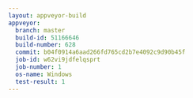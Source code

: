 ```yaml
---
layout: appveyor-build
appveyor:
  branch: master
  build-id: 51166646
  build-number: 628
  commit: b04f0914a6aad266fd765cd2b7e4092c9d90b45f
  job-id: w62vi9jdfelqsprt
  job-number: 1
  os-name: Windows
  test-result: 1
---
```

